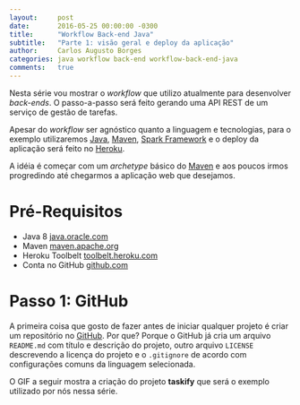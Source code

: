 ```yaml
---
layout:     post
date:       2016-05-25 00:00:00 -0300
title:      "Workflow Back-end Java"
subtitle:   "Parte 1: visão geral e deploy da aplicação"
author:     Carlos Augusto Borges
categories: java workflow back-end workflow-back-end-java
comments:   true
---
```


[comment]: <> (Lembrar de falar que tudo será abordado de forma superficial e que é necessário um conhecimento mínimo de programação web)
[comment]: <> (Tentar focar o menos possível na plataforma e sim na idéia. O projeto serve apenas para exemplificar o uso.)

Nesta série vou mostrar o *workflow* que utilizo atualmente para desenvolver
*back-ends*. O passo-a-passo será feito gerando uma API REST de um serviço de
gestão de tarefas.

Apesar do *workflow* ser agnóstico quanto a linguagem e tecnologias, para o
exemplo utilizaremos [Java][java], [Maven][maven], [Spark Framework][spark-java]
e o deploy da aplicação será feito no [Heroku][heroku].

A idéia é começar com um *archetype* básico do [Maven][maven] e aos poucos irmos
progredindo até chegarmos a aplicação web que desejamos.



# Pré-Requisitos

* Java 8 [java.oracle.com][java]
* Maven [maven.apache.org][maven]
* Heroku Toolbelt [toolbelt.heroku.com][heroku-toolbelt]
* Conta no GitHub [github.com][github]


# Passo 1: GitHub

A primeira coisa que gosto de fazer antes de iniciar qualquer projeto é criar
um repositório no [GitHub][github]. Por que? Porque o GitHub já cria um arquivo
`README.md` com título e descrição do projeto, outro arquivo `LICENSE`
descrevendo a licença do projeto e o `.gitignore` de acordo com configurações
comuns da linguagem selecionada.

O GIF a seguir mostra a criação do projeto **taskify** que será o exemplo
utilizado por nós nessa série.



[java]:                 http://java.oracle.com
[maven]:                http://maven.apache.org/
[heroku-toolbelt]:      https://toolbelt.heroku.com/
[spark-java]:           http://sparkjava.com/  
[github]:               http://github.com/
[heroku]:               http://heroku.com/
[travisci]:             http://travis-ci.org/
